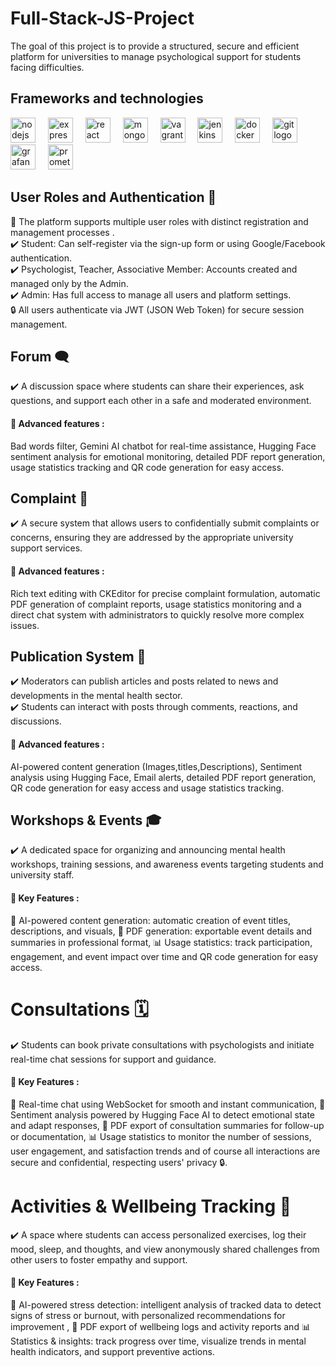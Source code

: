 # Full-Stack-JS-Project
The goal of this project is to provide a structured, secure and efficient platform for universities to manage psychological support for students facing difficulties.  
## Frameworks and technologies  
<p align="left">
<img src="https://cdn.jsdelivr.net/gh/devicons/devicon/icons/nodejs/nodejs-original.svg" height="40" alt="nodejs logo"  />
<img width="12" />
<img src="https://skillicons.dev/icons?i=express" height="40" alt="express logo"  />
<img width="12" />
<img src="https://cdn.jsdelivr.net/gh/devicons/devicon/icons/react/react-original.svg" height="40" alt="react logo"  />
<img width="12" />
<img src="https://cdn.simpleicons.org/mongodb/47A248" height="40" alt="mongodb logo"  />
<img width="12" />
<img src="https://cdn.jsdelivr.net/gh/devicons/devicon/icons/vagrant/vagrant-original.svg" height="40" alt="vagrant logo"  />
<img width="12" />
<img src="https://skillicons.dev/icons?i=jenkins" height="40" alt="jenkins logo"  />
<img width="12" />
<img src="https://cdn.jsdelivr.net/gh/devicons/devicon/icons/docker/docker-plain-wordmark.svg" height="40" alt="docker logo"  />
<img width="12" />
<img src="https://cdn.jsdelivr.net/gh/devicons/devicon/icons/git/git-original.svg" height="40" alt="git logo"  />
<img width="12" />
<img src="https://cdn.simpleicons.org/grafana/F46800" height="40" alt="grafana logo"  />
<img width="12" />
<img src="https://cdn.jsdelivr.net/gh/devicons/devicon/icons/prometheus/prometheus-original.svg" height="40" alt="prometheus logo"  />
<img width="12" />
</p>  

## User Roles and Authentication 👥 
🚀 The platform supports multiple user roles with distinct registration and management processes .  
✔️ Student: Can self-register via the sign-up form or using Google/Facebook authentication.  
✔️ Psychologist, Teacher, Associative Member: Accounts created and managed only by the Admin.  
✔️ Admin: Has full access to manage all users and platform settings.  
🔒 All users authenticate via JWT (JSON Web Token) for secure session management.  

## Forum 🗨️
✔️ A discussion space where students can share their experiences, ask questions, and support each other in a safe and moderated environment.  
#### 🚀 Advanced features :
Bad words filter, Gemini AI chatbot for real-time assistance, Hugging Face sentiment analysis for emotional monitoring, detailed PDF report generation, usage statistics tracking and QR code generation for easy access.

## Complaint 📩
✔️ A secure system that allows users to confidentially submit complaints or concerns, ensuring they are addressed by the appropriate university support services.  
#### 🚀 Advanced features :
Rich text editing with CKEditor for precise complaint formulation, automatic PDF generation of complaint reports, usage statistics monitoring and a direct chat system with administrators to quickly resolve more complex issues.

## Publication System 📰 
✔️ Moderators can publish articles and posts related to news and developments in the mental health sector.  
✔️ Students can interact with posts through comments, reactions, and discussions.  
#### 🚀 Advanced features :
 AI-powered content generation (Images,titles,Descriptions), Sentiment analysis using Hugging Face, Email alerts, detailed PDF report generation, QR code generation for easy access and usage statistics tracking.

##  Workshops & Events 🎓 
✔️ A dedicated space for organizing and announcing mental health workshops, training sessions, and awareness events targeting students and university staff.  
#### 🚀 Key Features :  
🤖 AI-powered content generation: automatic creation of event titles, descriptions, and visuals, 📄 PDF generation: exportable event details and summaries in professional format, 📊 Usage statistics: track participation, engagement, and event impact over time and QR code generation for easy access.  

# Consultations 🗓️  
✔️ Students can book private consultations with psychologists and initiate real-time chat sessions for support and guidance.  
#### 🚀 Key Features :  
💬 Real-time chat using WebSocket for smooth and instant communication, 🤖 Sentiment analysis powered by Hugging Face AI to detect emotional state and adapt responses, 📄 PDF export of consultation summaries for follow-up or documentation, 📊 Usage statistics to monitor the number of sessions, user engagement, and satisfaction trends and of course all interactions are secure and confidential, respecting users' privacy 🔒.  

#  Activities & Wellbeing Tracking 🧠  
✔️ A space where students can access personalized exercises, log their mood, sleep, and thoughts, and view anonymously shared challenges from other users to foster empathy and support.  
#### 🚀 Key Features :
🧠 AI-powered stress detection: intelligent analysis of tracked data to detect signs of stress or burnout, with personalized recommendations for improvement , 📄 PDF export of wellbeing logs and activity reports and 📊 Statistics & insights: track progress over time, visualize trends in mental health indicators, and support preventive actions.
